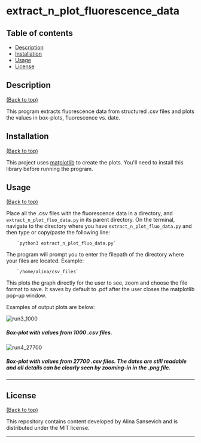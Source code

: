 # extract_n_plot_fluorescence_data

## Table of contents
- [Description](#description)
- [Installation](#installation)
- [Usage](#usage)
- [License](#license)

## Description
[(Back to top)](#table-of-contents)

This program extracts fluorescence data from structured .csv files and plots the values in box-plots, fluorescence vs. date.

## Installation
[(Back to top)](#table-of-contents)

This project uses [matplotlib](https://matplotlib.org/stable/users/installing.html) to create the plots. You'll need to install this library before running the program.

## Usage
[(Back to top)](#table-of-contents)

Place all the .csv files with the fluorescence data in a directory, and `extract_n_plot_fluo_data.py` in its parent directory.
On the terminal, navigate to the directory where you have `extract_n_plot_fluo_data.py` and then type or copy/paste the following line:

        `python3 extract_n_plot_fluo_data.py`

The program will prompt you to enter the filepath of the directory where your files are located. Example:

        `/home/alina/csv_files`

This plots the graph directly for the user to see, zoom and choose the file format to save. It saves by default to .pdf after the user closes the matplotlib pop-up window.

Examples of output plots are below:

![run3_1000](https://user-images.githubusercontent.com/58040292/114072305-bde6b900-9867-11eb-8b7e-bfa2d5e1927b.png)
##### Box-plot with values from 1000 .csv files.<br>





![run4_27700](https://user-images.githubusercontent.com/58040292/114072518-f9818300-9867-11eb-9fc9-0adb0419091b.png)
##### Box-plot with values from 27700 .csv files. The dates are still readable and all details can be clearly seen by zooming-in in the .png file.

***

## License
[(Back to top)](#table-of-contents)

This repository contains content developed by Alina Sansevich and is distributed under the MIT license.<br>
***
